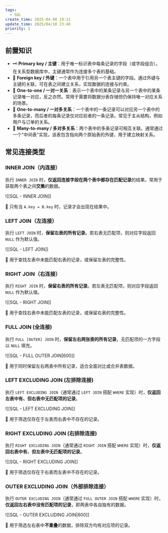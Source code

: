```yaml
---
tags:
  - SQL
create_time: 2025-04-08 19:11
update_time: 2025/04/10 23:40
priority: 1
---
```


## 前置知识

- 🗝 **Primary key / 主键**：用于唯一标识表中每条记录的字段（或字段组合）。在关系型数据库中，主键通常作为连接多个表的基础。
- 🔑 **Foreign key / 外键**：一个表中用于引用另一个表主键的字段。通过外键与主键的关联，可在表之间建立关系，实现数据的连接与约束。
- 🔁 **One-to-one / 一对一关系**：表示一个表中的某条记录与另一个表中的某条记录唯一对应，反之亦然。常用于需要将数据分表存储但仍保持唯一对应关系的场景。
- 🔗 **One-to-many / 一对多关系**：一个表中的一条记录可以对应另一个表中的多条记录，而后者的每条记录仅对应前者的一条记录。常见于主从结构，例如用户与订单的关系。
- 🔄 **Many-to-many / 多对多关系**：两个表中的多条记录可相互关联。通常通过一个"中间表"实现，该表包含指向两个原始表的外键，用于建立映射关系。

## 常见连接类型

### INNER JOIN（内连接）

执行 `INNER JOIN` 时，**仅返回连接字段在两个表中都存在匹配记录**的结果。常用于获取两个表之间**交集**的数据。

![[SQL - INNER JOIN]]

📌 只有当 `A.key = B.key` 时，记录才会出现在结果中。

### LEFT JOIN（左连接）

执行 `LEFT JOIN` 时，**保留左表的所有记录**。若右表无匹配项，则对应字段返回 `NULL` 作为默认值。

![[SQL - LEFT JOIN]]

📌 用于查找左表中未能匹配右表的记录，或保留左表的完整性。

### RIGHT JOIN（右连接）

执行 `RIGHT JOIN` 时，**保留右表的所有记录**。若左表无匹配项，则对应字段返回 `NULL` 作为默认值。

![[SQL - RIGHT JOIN]]

📌 用于查找右表中未能匹配左表的记录，或保留右表的完整性。

### FULL JOIN (全连接)

执行 `FULL [OUTER] JOIN` 时，**保留左右两张表的所有记录**，无匹配项的一方字段以 `NULL` 填充。

![[SQL - FULL OUTER JOIN|600]]

📌 用于同时保留左右两表中所有记录，适合全面对比或合并表数据。

### LEFT EXCLUDING JOIN (左排除连接)

执行 `LEFT EXCLUDING JOIN`（通常通过 `LEFT JOIN` 搭配 `WHERE` 实现）时，**仅返回左表中有、但右表中无匹配项的记录**。

![[SQL - LEFT EXCLUDING JOIN]]

📌 用于筛选仅存在于左表而右表中不存在的记录。

### RIGHT EXCLUDING JOIN (右排除连接)

执行 `RIGHT EXCLUDING JOIN`（通常通过 `RIGHT JOIN` 搭配 `WHERE` 实现）时，**仅返回右表中有、但左表中无匹配项的记录**。

![[SQL - RIGHT EXCLUDING JOIN]]

📌 用于筛选仅存在于右表而左表中不存在的记录。

### OUTER EXCLUDING JOIN（外部排除连接）

执行 `OUTER EXCLUDING JOIN`（通常通过 `FULL OUTER JOIN` 搭配 `WHERE` 实现）时，**仅返回左右表中没有匹配项的记录**，即两表中各自独有的数据。

![[SQL - OUTER EXCLUDING JOIN|600]]

📌 用于筛选左右表中**不重叠**的数据，排除双方均有对应项的记录。
